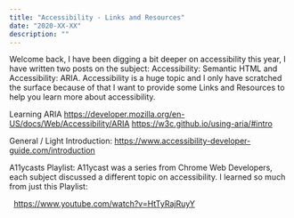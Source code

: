 ```yaml
---
title: "Accessibility - Links and Resources"
date: "2020-XX-XX"
description: ""
---
```


Welcome back, I have been digging a bit deeper on accessibility this year, I have written two posts on the subject: Accessibility: Semantic HTML and Accessibility: ARIA. Accessibility is a huge topic and I only have scratched the surface because of that I want to provide some Links and Resources to help you learn more about accessibility.

Learning ARIA
https://developer.mozilla.org/en-US/docs/Web/Accessibility/ARIA
https://w3c.github.io/using-aria/#intro

General / Light Introduction: https://www.accessibility-developer-guide.com/introduction

A11ycasts Playlist: A11ycast was a series from Chrome Web Developers, each subject discussed a different topic on accessibility. I learned so much from just this Playlist:

 
https://www.youtube.com/watch?v=HtTyRajRuyY
 
